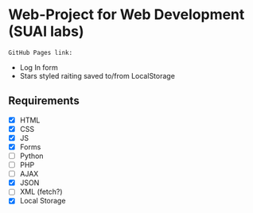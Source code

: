 # Web-Project for Web Development (SUAI labs)

`GitHub Pages link: `

- Log In form
- Stars styled raiting saved to/from LocalStorage

## Requirements
- [X] HTML
- [X] CSS
- [X] JS
- [X] Forms
- [ ] Python
- [ ] PHP
- [ ] AJAX
- [X] JSON
- [ ] XML (fetch?)
- [X] Local Storage

